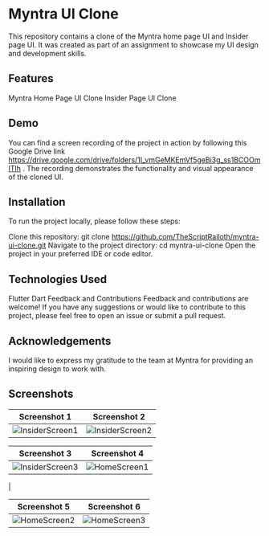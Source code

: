 # Myntra UI Clone
This repository contains a clone of the Myntra home page UI and Insider page UI. It was created as part of an assignment to showcase my UI design and development skills.

## Features
Myntra Home Page UI Clone                                                                                                                                               Insider Page UI Clone

## Demo
You can find a screen recording of the project in action by following this Google Drive link https://drive.google.com/drive/folders/1I_vmGeMKEmVf5geBi3g_ss1BCOOmITlh . The recording demonstrates the functionality and visual appearance of the cloned UI.

## Installation
To run the project locally, please follow these steps:

Clone this repository: git clone https://github.com/TheScriptRailoth/myntra-ui-clone.git
Navigate to the project directory: cd myntra-ui-clone
Open the project in your preferred IDE or code editor.

## Technologies Used
Flutter
Dart
Feedback and Contributions
Feedback and contributions are welcome! If you have any suggestions or would like to contribute to this project, please feel free to open an issue or submit a pull request.

## Acknowledgements
I would like to express my gratitude to the team at Myntra for providing an inspiring design to work with.

## Screenshots
| Screenshot 1 | Screenshot 2 |
| --- | --- |
| ![InsiderScreen1](https://github.com/TheScriptRailoth/Myntra-UI-Clone/assets/91254200/3bc3a8ab-8c6b-472b-8f35-dd5002dde646) | ![InsiderScreen2](https://github.com/TheScriptRailoth/Myntra-UI-Clone/assets/91254200/961ac772-a0f1-47c2-ba0e-ec8c97c22054)|

| Screenshot 3 | Screenshot 4 |
| --- | --- |
|  ![InsiderScreen3](https://github.com/TheScriptRailoth/Myntra-UI-Clone/assets/91254200/593b1756-ae54-448c-8264-32ad6aeb9ffc) | ![HomeScreen1](https://github.com/TheScriptRailoth/Myntra-UI-Clone/assets/91254200/165b1c38-9fec-456a-ac55-14a4beddc74b)
 |

| Screenshot 5 | Screenshot 6 |
| --- | --- |
| ![HomeScreen2](https://github.com/TheScriptRailoth/Myntra-UI-Clone/assets/91254200/a5597038-98c2-4ab5-b537-56c9981bb24f) |  ![HomeScreen3](https://github.com/TheScriptRailoth/Myntra-UI-Clone/assets/91254200/127f3cc6-f7bf-4b92-a0a9-26d611838a2d) |








